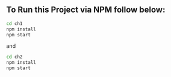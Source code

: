  
## To Run this Project via NPM follow below:

```bash
cd ch1
npm install
npm start
```
and

```bash
cd ch2
npm install
npm start
```

